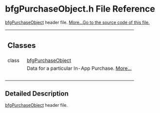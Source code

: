 # bfgPurchaseObject.h File Reference

<div class="contents"><a class="el" href="interfacebfg_purchase_object.html" title="Data for a particular In-App Purchase.">bfgPurchaseObject</a> header file.   <a href="#details">More...</a><a href="bfg_purchase_object_8h_source.html">Go to the source code of this file.</a><table class="memberdecls"><tr class="heading"><td colspan="2"><h2 class="groupheader"><a id="nested-classes" name="nested-classes"></a> Classes</h2></td></tr><tr class="memitem:"><td class="memItemLeft" align="right" valign="top">class &#160;</td><td class="memItemRight" valign="bottom"><a class="el" href="interfacebfg_purchase_object.html">bfgPurchaseObject</a></td></tr><tr class="memdesc:"><td class="mdescLeft">&#160;</td><td class="mdescRight">Data for a particular In-App Purchase.  <a href="interfacebfg_purchase_object.html#details">More...</a><br /></td></tr><tr class="separator:"><td class="memSeparator" colspan="2">&#160;</td></tr></table><a name="details" id="details"></a><h2 class="groupheader">Detailed Description</h2><div class="textblock"><a class="el" href="interfacebfg_purchase_object.html" title="Data for a particular In-App Purchase.">bfgPurchaseObject</a> header file. </div></div> 

